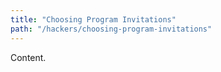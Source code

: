```yaml
---
title: "Choosing Program Invitations"
path: "/hackers/choosing-program-invitations"
---
```


Content.
